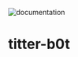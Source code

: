 ![documentation](https://user-images.githubusercontent.com/116059680/230721789-e28110d8-e323-4331-8132-6f66d23614e2.png)
# titter-b0t
